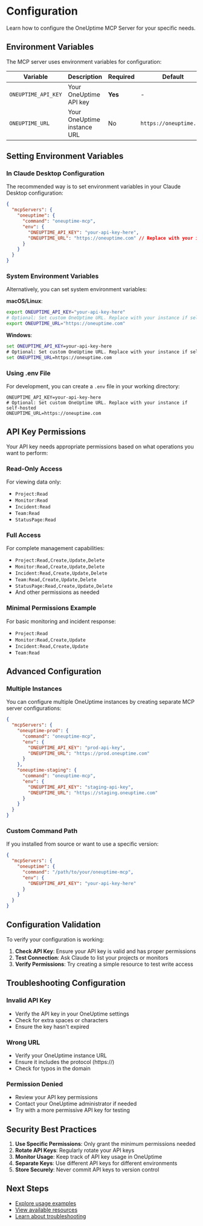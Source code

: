 # Configuration

Learn how to configure the OneUptime MCP Server for your specific needs.

## Environment Variables

The MCP server uses environment variables for configuration:

| Variable | Description | Required | Default | Example |
|----------|-------------|----------|---------|---------|
| `ONEUPTIME_API_KEY` | Your OneUptime API key | **Yes** | - | `xxxxxxxx-xxxx-xxxx-xxxx` |
| `ONEUPTIME_URL` | Your OneUptime instance URL | No | `https://oneuptime.com` | `https://my-company.oneuptime.com` |

## Setting Environment Variables

### In Claude Desktop Configuration

The recommended way is to set environment variables in your Claude Desktop configuration:

```json
{
  "mcpServers": {
    "oneuptime": {
      "command": "oneuptime-mcp",
      "env": {
        "ONEUPTIME_API_KEY": "your-api-key-here",
        "ONEUPTIME_URL": "https://oneuptime.com" // Replace with your instance URL if you are self-hosting
      }
    }
  }
}
```

### System Environment Variables

Alternatively, you can set system environment variables:

**macOS/Linux**:
```bash
export ONEUPTIME_API_KEY="your-api-key-here"
# Optional: Set custom OneUptime URL. Replace with your instance if self-hosted
export ONEUPTIME_URL="https://oneuptime.com"
```

**Windows**:
```cmd
set ONEUPTIME_API_KEY=your-api-key-here
# Optional: Set custom OneUptime URL. Replace with your instance if self-hosted
set ONEUPTIME_URL=https://oneuptime.com
```

### Using .env File

For development, you can create a `.env` file in your working directory:

```env
ONEUPTIME_API_KEY=your-api-key-here
# Optional: Set custom OneUptime URL. Replace with your instance if self-hosted
ONEUPTIME_URL=https://oneuptime.com
```

## API Key Permissions

Your API key needs appropriate permissions based on what operations you want to perform:

### Read-Only Access
For viewing data only:
- `Project:Read`
- `Monitor:Read`
- `Incident:Read`
- `Team:Read`
- `StatusPage:Read`

### Full Access
For complete management capabilities:
- `Project:Read,Create,Update,Delete`
- `Monitor:Read,Create,Update,Delete`
- `Incident:Read,Create,Update,Delete`
- `Team:Read,Create,Update,Delete`
- `StatusPage:Read,Create,Update,Delete`
- And other permissions as needed

### Minimal Permissions Example
For basic monitoring and incident response:
- `Project:Read`
- `Monitor:Read,Create,Update`
- `Incident:Read,Create,Update`
- `Team:Read`

## Advanced Configuration

### Multiple Instances

You can configure multiple OneUptime instances by creating separate MCP server configurations:

```json
{
  "mcpServers": {
    "oneuptime-prod": {
      "command": "oneuptime-mcp",
      "env": {
        "ONEUPTIME_API_KEY": "prod-api-key",
        "ONEUPTIME_URL": "https://prod.oneuptime.com"
      }
    },
    "oneuptime-staging": {
      "command": "oneuptime-mcp",
      "env": {
        "ONEUPTIME_API_KEY": "staging-api-key",
        "ONEUPTIME_URL": "https://staging.oneuptime.com"
      }
    }
  }
}
```

### Custom Command Path

If you installed from source or want to use a specific version:

```json
{
  "mcpServers": {
    "oneuptime": {
      "command": "/path/to/your/oneuptime-mcp",
      "env": {
        "ONEUPTIME_API_KEY": "your-api-key-here"
      }
    }
  }
}
```

## Configuration Validation

To verify your configuration is working:

1. **Check API Key**: Ensure your API key is valid and has proper permissions
2. **Test Connection**: Ask Claude to list your projects or monitors
3. **Verify Permissions**: Try creating a simple resource to test write access

## Troubleshooting Configuration

### Invalid API Key
- Verify the API key in your OneUptime settings
- Check for extra spaces or characters
- Ensure the key hasn't expired

### Wrong URL
- Verify your OneUptime instance URL
- Ensure it includes the protocol (https://)
- Check for typos in the domain

### Permission Denied
- Review your API key permissions
- Contact your OneUptime administrator if needed
- Try with a more permissive API key for testing

## Security Best Practices

1. **Use Specific Permissions**: Only grant the minimum permissions needed
2. **Rotate API Keys**: Regularly rotate your API keys
3. **Monitor Usage**: Keep track of API key usage in OneUptime
4. **Separate Keys**: Use different API keys for different environments
5. **Store Securely**: Never commit API keys to version control

## Next Steps

- [Explore usage examples](/docs/mcp/examples)
- [View available resources](/docs/mcp/resources)
- [Learn about troubleshooting](/docs/mcp/troubleshooting)
